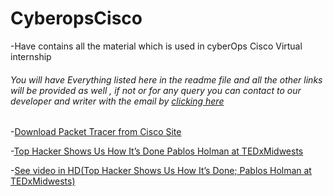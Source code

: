 # CyberopsCisco
-Have contains all the material which is used in cyberOps Cisco Virtual internship
###### You will have Everything listed here in the readme file and all the other links will be provided as well , if not or for any query you can contact to our developer and writer with the email by [clicking here](mailto:inforatme@gmail.com)

-[Download Packet Tracer from Cisco Site](https://www.netacad.com/portal/resources/packet-tracer)


-[Top Hacker Shows Us How It’s Done Pablos Holman at TEDxMidwests](https://www.youtube.com/watch?v=hqKafI7Amd8)

-[See video in HD(Top Hacker Shows Us How It’s Done; Pablos Holman at TEDxMidwests)](https://www.youtube.com/watch?v=FtYW4sPefhY)
